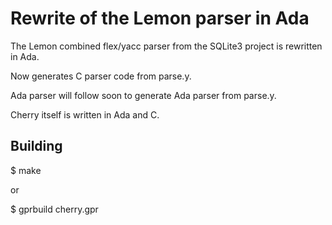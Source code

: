 Rewrite of the Lemon parser in Ada
==================================

The Lemon combined flex/yacc parser from the SQLite3 project is rewritten in Ada.

Now generates C parser code from parse.y.

Ada parser will follow soon to generate Ada parser from parse.y.

Cherry itself is written in Ada and C.

Building
--------
$ make

or

$ gprbuild cherry.gpr


